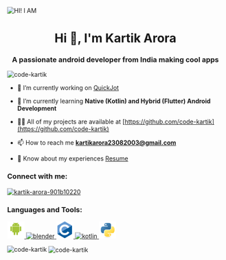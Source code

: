 ![HI! I AM](https://user-images.githubusercontent.com/90279768/138564998-b9716c1e-0ab7-46b8-a052-849bad009eeb.png)

<h1 align="center">Hi 👋, I'm Kartik Arora</h1>
<h3 align="center">A passionate android developer from India making cool apps</h3>

<p align="left"> <img src="https://komarev.com/ghpvc/?username=code-kartik&label=Profile%20views&color=0e75b6&style=flat" alt="code-kartik" /> </p>

- 🔭 I’m currently working on [QuickJot](https://github.com/code-kartik/QuickJot)

- 🌱 I’m currently learning **Native (Kotlin) and Hybrid (Flutter) Android Development**

- 👨‍💻 All of my projects are available at [https://github.com/code-kartik](https://github.com/code-kartik)

- 📫 How to reach me **kartikarora23082003@gmail.com**

- 📄 Know about my experiences [Resume](https://docs.google.com/document/d/10pUCbJ3LyVBSG-CroYtkDNTs4JPZ4qHh54SZXf7dSA4/edit?usp=sharing)

<h3 align="left">Connect with me:</h3>
<p align="left">
<a href="https://linkedin.com/in/kartik-arora-901b10220" target="blank"><img align="center" src="https://raw.githubusercontent.com/rahuldkjain/github-profile-readme-generator/master/src/images/icons/Social/linked-in-alt.svg" alt="kartik-arora-901b10220" height="30" width="40" /></a>
</p>

<h3 align="left">Languages and Tools:</h3>
<p align="left"> <a href="https://developer.android.com" target="_blank" rel="noreferrer"> <img src="https://raw.githubusercontent.com/devicons/devicon/master/icons/android/android-original-wordmark.svg" alt="android" width="40" height="40"/> </a> <a href="https://www.blender.org/" target="_blank" rel="noreferrer"> <img src="https://download.blender.org/branding/community/blender_community_badge_white.svg" alt="blender" width="40" height="40"/> </a> <a href="https://www.cprogramming.com/" target="_blank" rel="noreferrer"> <img src="https://raw.githubusercontent.com/devicons/devicon/master/icons/c/c-original.svg" alt="c" width="40" height="40"/> </a> <a href="https://kotlinlang.org" target="_blank" rel="noreferrer"> <img src="https://www.vectorlogo.zone/logos/kotlinlang/kotlinlang-icon.svg" alt="kotlin" width="40" height="40"/> </a> <a href="https://www.python.org" target="_blank" rel="noreferrer"> <img src="https://raw.githubusercontent.com/devicons/devicon/master/icons/python/python-original.svg" alt="python" width="40" height="40"/> </a> </p>

<p><img align="left" src="https://github-readme-stats.vercel.app/api/top-langs?username=code-kartik&show_icons=true&locale=en&layout=compact" alt="code-kartik" /></p>

<p>&nbsp;<img align="center" src="https://github-readme-stats.vercel.app/api?username=code-kartik&show_icons=true&locale=en" alt="code-kartik" /></p>
